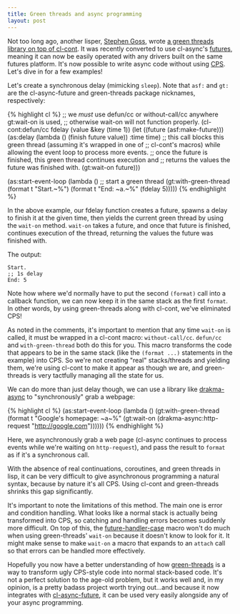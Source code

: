 ```yaml
---
title: Green threads and async programming
layout: post
---
```

Not too long ago, another lisper, [Stephen Goss](https://github.com/deliciousrobots),
wrote [a green threads library on top of cl-cont](https://github.com/deliciousrobots/green-threads).
It was recently converted to use cl-async's [futures](/cl-async/future), meaning
it can now be easily operated with any drivers built on the same futures
platform. It's now possible to write async code without using
[CPS](http://en.wikipedia.org/wiki/Continuation-passing_style).
Let's dive in for a few examples!

Let's create a synchronous delay (mimicking `sleep`). Note that `asf:` and `gt:`
are the cl-async-future and green-threads package nicknames, respectively:

{% highlight cl %}
;; we *must* use defun/cc or without-call/cc anywhere gt:wait-on is used,
;; otherwise wait-on will not function properly.
(cl-cont:defun/cc fdelay (value &key (time 1))
  (let ((future (asf:make-future)))
    (as:delay (lambda () (finish future value))
              :time time)
    ;; this call blocks this green thread (assuming it's wrapped in one of
    ;; cl-cont's macros) while allowing the event loop to process more events.
    ;; once the future is finished, this green thread continues execution and
    ;; returns the values the future was finished with.
    (gt:wait-on future)))

(as:start-event-loop
  (lambda ()
    ;; start a green thread
    (gt:with-green-thread
      (format t "Start.~%")
      (format t "End: ~a.~%" (fdelay 5)))))
{% endhighlight %}

In the above example, our fdelay function creates a future, spawns a delay to
finish it at the given time, then yields the current green thread by using the
`wait-on` method. `wait-on` takes a future, and once that future is finished,
continues execution of the thread, returning the values the future was finished
with.

The output:

    Start.
    ;; 1s delay
    End: 5

Note how where we'd normally have to put the second `(format)` call into a
callback function, we can now keep it in the same stack as the first `format`.
In other words, by using green-threads along with cl-cont, we've eliminated CPS!

As noted in the comments, it's important to mention that any time `wait-on` is
called, it must be wrapped in a cl-cont macro: `without-call/cc`. `defun/cc` and
`with-green-thread` both do this for you. This macro transforms the code that
appears to be in the same stack (like the `(format ...)` statements in the
example) into CPS. So we're not creating "real" stacks/threads and yielding
them, we're using cl-cont to make it appear as though we are, and green-threads
is very tactfully managing all the state for us.

We can do more than just delay though, we can use a library like [drakma-async](https://github.com/orthecreedence/drakma-async)
to "synchronously" grab a webpage:

{% highlight cl %}
(as:start-event-loop
  (lambda ()
    (gt:with-green-thread
      (format t "Google's homepage: ~a~%"
                (gt:wait-on (drakma-async:http-request "http://google.com"))))))
{% endhighlight %}

Here, we asynchronously grab a web page (cl-async continues to process events
while we're waiting on `http-request`), and pass the result to `format` as if
it's a synchronous call.

With the absence of real continuations, coroutines, and green threads in lisp,
it can be very difficult to give asynchronous programming a natural syntax,
because by nature it's all CPS. Using cl-cont and green-threads shrinks this gap
significantly.

It's important to note the limitations of this method. The main one is error and
condition handling. What looks like a normal stack is actually being transformed
into CPS, so catching and handling errors becomes suddenly more difficult. On
top of this, the [future-handler-case](/cl-async/future#future-handler-case)
macro won't do much when using green-threads' `wait-on` because it doesn't know
to look for it. It might make sense to make `wait-on` a macro that expands to an
`attach` call so that errors can be handled more effectively.

Hopefully you now have a better understanding of how [green-threads](https://github.com/deliciousrobots/green-threads)
is a way to transform ugly CPS-style code into normal stack-based code. It's not
a perfect solution to the age-old problem, but it works well and, in my opinion,
is a pretty badass project worth trying out...and because it now integrates with
[cl-async-future](https://github.com/orthecreedence/cl-async-future), it can be
used very easily alongside any of your async programming.
